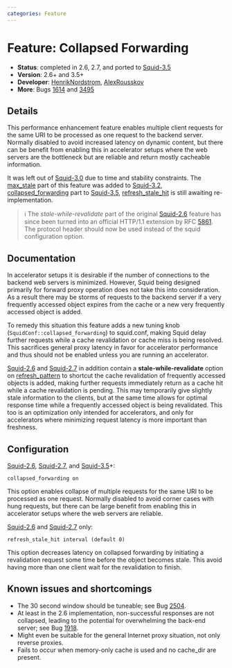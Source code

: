 ```yaml
---
categories: Feature
---
```

# Feature: Collapsed Forwarding

- **Status**: completed in 2.6, 2.7, and ported to
    [Squid-3.5](/Releases/Squid-3.5)
- **Version**: 2.6+ and 3.5+
- **Developer**:
    [HenrikNordstrom](/HenrikNordstrom),
    [AlexRousskov](/AlexRousskov)
- **More**: Bugs
    [1614](https://bugs.squid-cache.org/show_bug.cgi?id=1614) and
    [3495](https://bugs.squid-cache.org/show_bug.cgi?id=3495)

## Details

This performance enhancement feature enables multiple client requests
for the same URI to be processed as one request to the backend server.
Normally disabled to avoid increased latency on dynamic content, but
there can be benefit from enabling this in accelerator setups where the
web servers are the bottleneck but are reliable and return mostly
cacheable information.

It was left out of [Squid-3.0](/Releases/Squid-3.0)
due to time and stability constraints. The
[max_stale](http://www.squid-cache.org/Doc/config/max_stale) part of
this feature was added to
[Squid-3.2](/Releases/Squid-3.2),
[collapsed_forwarding](http://www.squid-cache.org/Doc/config/collapsed_forwarding)
part to [Squid-3.5](/Releases/Squid-3.5),
[refresh_stale_hit](http://www.squid-cache.org/Doc/config/refresh_stale_hit)
is still awaiting re-implementation.

> :information_source:
    The *stale-while-revalidate* part of the original
    [Squid-2.6](/Releases/Squid-2.6)
    feature has since been turned into an official HTTP/1.1 extension by
    RFC [5861](https://tools.ietf.org/rfc/rfc5861). The protocol header
    should now be used instead of the squid configuration option.

## Documentation

In accelerator setups it is desirable if the number of connections to
the backend web servers is minimized. However, Squid being designed
primarily for forward proxy operation does not take this into
consideration. As a result there may be storms of requests to the
backend server if a very frequently accessed object expires from the
cache or a new very frequently accessed object is added.

To remedy this situation this feature adds a new tuning knob
(`SquidConf::collapsed_forwarding`)
to squid.conf, making Squid delay further requests while a cache
revalidation or cache miss is being resolved. This sacrifices general
proxy latency in favor for accelerator performance and thus should not
be enabled unless you are running an accelerator.

[Squid-2.6](/Releases/Squid-2.6) and
[Squid-2.7](/Releases/Squid-2.7)
in addition contain a **stale-while-revalidate** option on
[refresh_pattern](http://www.squid-cache.org/Doc/config/refresh_pattern)
to shortcut the cache revalidation of frequently accessed objects is
added, making further requests immediately return as a cache hit while a
cache revalidation is pending. This may temporarily give slightly stale
information to the clients, but at the same time allows for optimal
response time while a frequently accessed object is being revalidated.
This too is an optimization only intended for accelerators, and only for
accelerators where minimizing request latency is more important than
freshness.

## Configuration

[Squid-2.6](/Releases/Squid-2.6),
[Squid-2.7](/Releases/Squid-2.7),
and
[Squid-3.5](/Releases/Squid-3.5)+:

    collapsed_forwarding on

This option enables collapse of multiple requests for the same URI to be
processed as one request. Normally disabled to avoid corner cases with
hung requests, but there can be large benefit from enabling this in
accelerator setups where the web servers are reliable.

[Squid-2.6](/Releases/Squid-2.6) and
[Squid-2.7](/Releases/Squid-2.7)
only:

    refresh_stale_hit interval (default 0)

This option decreases latency on collapsed forwarding by initiating a
revalidation request some time before the object becomes stale. This
avoid having more than one client wait for the revalidation to finish.

## Known issues and shortcomings

- The 30 second window should be tuneable; see Bug
    [2504](https://bugs.squid-cache.org/show_bug.cgi?id=2504).
- At least in the 2.6 implementation, non-successful responses are not
    collapsed, leading to the potential for overwhelming the back-end
    server; see Bug
    [1918](https://bugs.squid-cache.org/show_bug.cgi?id=1918).
- Might even be suitable for the general Internet proxy situation, not
    only reverse proxies.
- Fails to occur when memory-only cache is used and no cache_dir are
    present.
